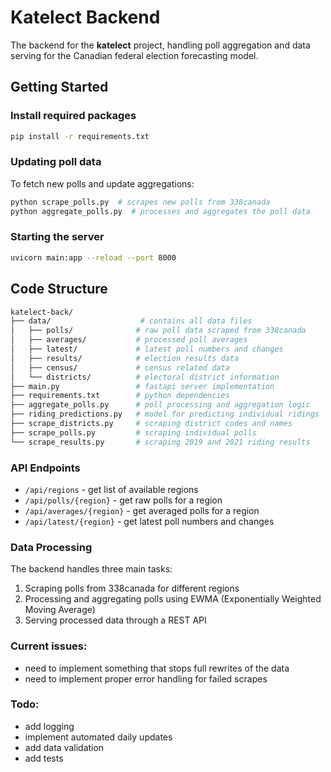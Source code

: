 # Katelect Backend

The backend for the **katelect** project, handling poll aggregation and data serving for the Canadian federal election forecasting model.

## Getting Started

### Install required packages

```sh
pip install -r requirements.txt
```

### Updating poll data

To fetch new polls and update aggregations:

```sh
python scrape_polls.py  # scrapes new polls from 338canada
python aggregate_polls.py  # processes and aggregates the poll data
```

### Starting the server

```sh
uvicorn main:app --reload --port 8000
```

## Code Structure

```sh
katelect-back/
├── data/                    # contains all data files
│   ├── polls/              # raw poll data scraped from 338canada
│   ├── averages/           # processed poll averages
│   ├── latest/             # latest poll numbers and changes
│   ├── results/            # election results data
│   ├── census/             # census related data
│   └── districts/          # electoral district information
├── main.py                 # fastapi server implementation
├── requirements.txt        # python dependencies
├── aggregate_polls.py      # poll processing and aggregation logic
├── riding_predictions.py   # model for predicting individual ridings
├── scrape_districts.py     # scraping district codes and names
├── scrape_polls.py         # scraping individual polls
└── scrape_results.py       # scraping 2019 and 2021 riding results
```

### API Endpoints

- `/api/regions` - get list of available regions
- `/api/polls/{region}` - get raw polls for a region
- `/api/averages/{region}` - get averaged polls for a region
- `/api/latest/{region}` - get latest poll numbers and changes

### Data Processing

The backend handles three main tasks:

1. Scraping polls from 338canada for different regions
2. Processing and aggregating polls using EWMA (Exponentially Weighted Moving Average)
3. Serving processed data through a REST API

### Current issues:

- need to implement something that stops full rewrites of the data
- need to implement proper error handling for failed scrapes

### Todo:

- add logging
- implement automated daily updates
- add data validation
- add tests
